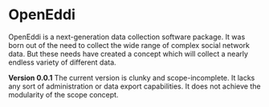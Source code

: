 OpenEddi
========

OpenEddi is a next-generation data collection software package. It was born out of the need to collect the wide range of complex social network data. But these needs have created a concept which will collect a nearly endless variety of different data.

**Version 0.0.1** The current version is clunky and scope-incomplete. It lacks any sort of administration or data export capabilities. It does not achieve the modularity of the scope concept.
 





